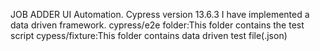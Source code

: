 JOB ADDER UI Automation.
Cypress version 13.6.3
I have implemented a data driven framework.
cypress/e2e folder:This folder contains the test script
cypess/fixture:This folder contains data driven test file(.json)

